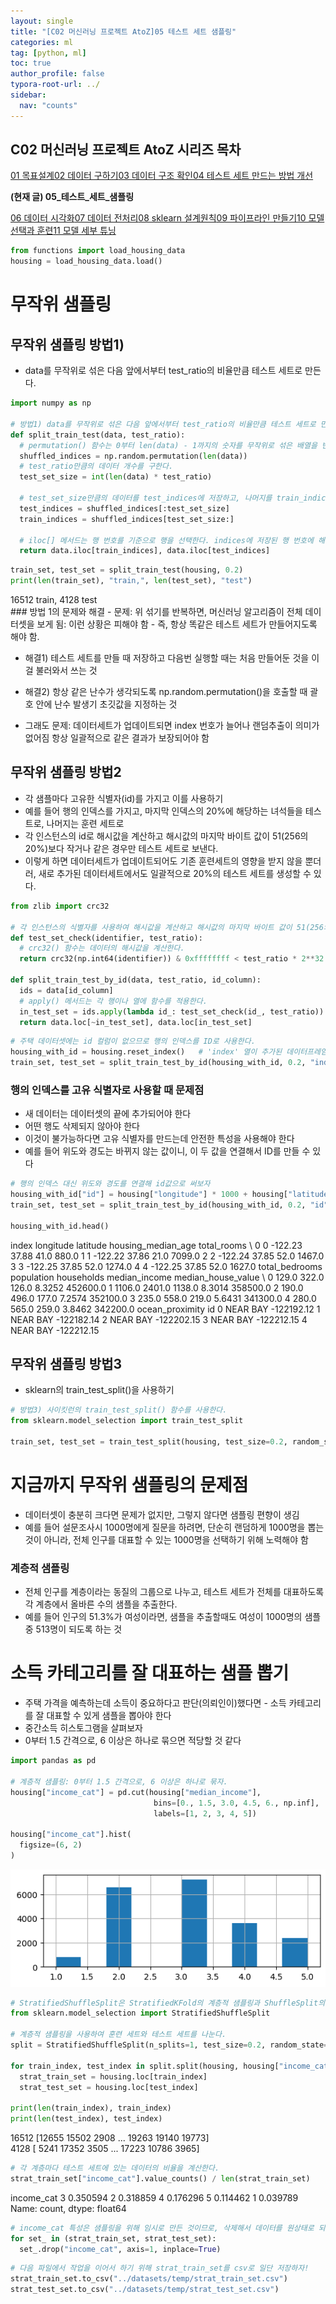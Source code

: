 ```yaml
---
layout: single
title: "[C02 머신러닝 프로젝트 AtoZ]05 테스트 세트 샘플링"
categories: ml
tag: [python, ml]
toc: true
author_profile: false
typora-root-url: ../
sidebar:
  nav: "counts"
---
```


 
<div class="cods"><h2>C02 머신러닝 프로젝트 AtoZ 시리즈 목차</h2><a href="/ml/C02_머신러닝_프로젝트_AtoZ~01_목표설계/">01 목표설계</a><a href="/ml/C02_머신러닝_프로젝트_AtoZ~02_데이터_구하기/">02 데이터 구하기</a><a href="/ml/C02_머신러닝_프로젝트_AtoZ~03_데이터_구조_확인/">03 데이터 구조 확인</a><a href="/ml/C02_머신러닝_프로젝트_AtoZ~04_테스트_세트_만드는_방법_개선/">04 테스트 세트 만드는 방법 개선</a><p><b>(현재 글) 05_테스트_세트_샘플링</b></p><a href="/ml/C02_머신러닝_프로젝트_AtoZ~06_데이터_시각화/">06 데이터 시각화</a><a href="/ml/C02_머신러닝_프로젝트_AtoZ~07_데이터_전처리/">07 데이터 전처리</a><a href="/ml/C02_머신러닝_프로젝트_AtoZ~08_sklearn_설계원칙/">08 sklearn 설계원칙</a><a href="/ml/C02_머신러닝_프로젝트_AtoZ~09_파이프라인_만들기/">09 파이프라인 만들기</a><a href="/ml/C02_머신러닝_프로젝트_AtoZ~10_모델_선택과_훈련/">10 모델 선택과 훈련</a><a href="/ml/C02_머신러닝_프로젝트_AtoZ~11_모델_세부_튜닝/">11 모델 세부 튜닝</a></div>


``` python
from functions import load_housing_data
housing = load_housing_data.load()
```
# 무작위 샘플링
 
## 무작위 샘플링 방법1) 
- data를 무작위로 섞은 다음 앞에서부터 test_ratio의 비율만큼 테스트 세트로 만든다.
 

``` python
import numpy as np

# 방법1) data를 무작위로 섞은 다음 앞에서부터 test_ratio의 비율만큼 테스트 세트로 만든다.
def split_train_test(data, test_ratio):
  # permutation() 함수는 0부터 len(data) - 1까지의 숫자를 무작위로 섞은 배열을 반환한다.
  shuffled_indices = np.random.permutation(len(data))
  # test_ratio만큼의 데이터 개수를 구한다.
  test_set_size = int(len(data) * test_ratio)

  # test_set_size만큼의 데이터를 test_indices에 저장하고, 나머지를 train_indices에 저장한다.
  test_indices = shuffled_indices[:test_set_size]
  train_indices = shuffled_indices[test_set_size:]

  # iloc[] 메서드는 행 번호를 기준으로 행을 선택한다. indices에 저장된 행 번호에 해당하는 데이터를 반환한다.
  return data.iloc[train_indices], data.iloc[test_indices]
```

``` python
train_set, test_set = split_train_test(housing, 0.2)
print(len(train_set), "train,", len(test_set), "test")
```

<div class="op_wrap"><op>16512 train, 4128 test
</op><br></div>
### 방법 1의 문제와 해결
- 문제: 위 섞기를 반복하면, 머신러닝 알고리즘이 전체 데이터셋을 보게 됨: 이런 상황은 피해야 함
- 즉, 항상 똑같은 테스트 세트가 만들어지도록 해야 함.

- 해결1) 테스트 세트를 만들 때 저장하고 다음번 실행할 때는 처음 만들어둔 것을 이걸 불러와서 쓰는 것
- 해결2) 항상 같은 난수가 생각되도록 np.random.permutation()을 호출할 때 괄호 안에 난수 발생기 초깃값을 지정하는 것

- 그래도 문제: 데이터세트가 업데이트되면 index 번호가 늘어나 랜덤추출이 의미가 없어짐 항상 일괄적으로 같은 결과가 보장되어야 함
 
## 무작위 샘플링 방법2
- 각 샘플마다 고유한 식별자(id)를 가지고 이를 사용하기
- 예를 들어 행의 인덱스를 가지고, 마지막 인덱스의 20%에 해당하는 녀석들을 테스트로, 나머지는 훈련 세트로
- 각 인스턴스의 id로 해시값을 계산하고 해시값의 마지막 바이트 값이 51(256의 20%)보다 작거나 같은 경우만 테스트 세트로 보낸다.
- 이렇게 하면 데이터세트가 업데이트되어도 기존 훈련세트의 영향을 받지 않을 뿐더러, 새로 추가된 데이터세트에서도 일괄적으로 20%의 테스트 세트를 생성할 수 있다.
 

``` python
from zlib import crc32

# 각 인스턴스의 식별자를 사용하여 해시값을 계산하고 해시값의 마지막 바이트 값이 51(256의 20%)보다 작거나 같은 경우만 테스트 세트로 보낸다.
def test_set_check(identifier, test_ratio):
  # crc32() 함수는 데이터의 해시값을 계산한다.
  return crc32(np.int64(identifier)) & 0xffffffff < test_ratio * 2**32

def split_train_test_by_id(data, test_ratio, id_column):
  ids = data[id_column]
  # apply() 메서드는 각 행이나 열에 함수를 적용한다.
  in_test_set = ids.apply(lambda id_: test_set_check(id_, test_ratio))
  return data.loc[~in_test_set], data.loc[in_test_set]
```

``` python
# 주택 데이터셋에는 id 컬럼이 없으므로 행의 인덱스를 ID로 사용한다.
housing_with_id = housing.reset_index()   # 'index' 열이 추가된 데이터프레임이 반환된다
train_set, test_set = split_train_test_by_id(housing_with_id, 0.2, "index")
```
### 행의 인덱스를 고유 식별자로 사용할 때 문제점
- 새 데이터는 데이터셋의 끝에 추가되어야 한다
- 어떤 행도 삭제되지 않아야 한다
- 이것이 불가능하다면 고유 식별자를 만드는데 안전한 특성을 사용해야 한다
- 예를 들어 위도와 경도는 바뀌지 않는 값이니, 이 두 값을 연결해서 ID를 만들 수 있다
 

``` python
# 행의 인덱스 대신 위도와 경도를 연결해 id값으로 써보자
housing_with_id["id"] = housing["longitude"] * 1000 + housing["latitude"]
train_set, test_set = split_train_test_by_id(housing_with_id, 0.2, "id")

housing_with_id.head()
```

<div class="op_wrap"><op>   index  longitude  latitude  housing_median_age  total_rooms  \
</op><op>0      0    -122.23     37.88                41.0        880.0   
</op><op>1      1    -122.22     37.86                21.0       7099.0   
</op><op>2      2    -122.24     37.85                52.0       1467.0   
</op><op>3      3    -122.25     37.85                52.0       1274.0   
</op><op>4      4    -122.25     37.85                52.0       1627.0   
</op><op>
</op><op>   total_bedrooms  population  households  median_income  median_house_value  \
</op><op>0           129.0       322.0       126.0         8.3252            452600.0   
</op><op>1          1106.0      2401.0      1138.0         8.3014            358500.0   
</op><op>2           190.0       496.0       177.0         7.2574            352100.0   
</op><op>3           235.0       558.0       219.0         5.6431            341300.0   
</op><op>4           280.0       565.0       259.0         3.8462            342200.0   
</op><op>
</op><op>  ocean_proximity         id  
</op><op>0        NEAR BAY -122192.12  
</op><op>1        NEAR BAY -122182.14  
</op><op>2        NEAR BAY -122202.15  
</op><op>3        NEAR BAY -122212.15  
</op><op>4        NEAR BAY -122212.15  </op></div>

## 무작위 샘플링 방법3
- sklearn의 train_test_split()을 사용하기
 

``` python
# 방법3) 사이킷런의 train_test_split() 함수를 사용한다.
from sklearn.model_selection import train_test_split

train_set, test_set = train_test_split(housing, test_size=0.2, random_state=42)
```
# 지금까지 무작위 샘플링의 문제점

- 데이터셋이 충분히 크다면 문제가 없지만, 그렇지 않다면 샘플링 편향이 생김
- 예를 들어 설문조사시 1000명에게 질문을 하려면, 단순히 랜덤하게 1000명을 뽑는것이 아니라, 전체 인구를 대표할 수 있는 1000명을 선택하기 위해 노력해야 함

### 계층적 샘플링
- 전체 인구를 계층이라는 동질의 그룹으로 나누고, 테스트 세트가 전체를 대표하도록 각 계층에서 올바른 수의 샘플을 추출한다.
- 예를 들어 인구의 51.3%가 여성이라면, 샘플을 추출할때도 여성이 1000명의 샘플 중 513명이 되도록 하는 것

# 소득 카테고리를 잘 대표하는 샘플 뽑기
- 주택 가격을 예측하는데 소득이 중요하다고 판단(의뢰인이)했다면 - 소득 카테고리를 잘 대표할 수 있게 샘플을 뽑아야 한다
- 중간소득 히스토그램을 살펴보자
- 0부터 1.5 간격으로, 6 이상은 하나로 묶으면 적당할 것 같다
 

``` python
import pandas as pd

# 계층적 샘플링: 0부터 1.5 간격으로, 6 이상은 하나로 묶자.
housing["income_cat"] = pd.cut(housing["median_income"],
                                bins=[0., 1.5, 3.0, 4.5, 6., np.inf],
                                labels=[1, 2, 3, 4, 5])

housing["income_cat"].hist(
  figsize=(6, 2)
)
```

<div class="op_wrap"><op><Axes: ></op></div>

![](/images/C02_머신러닝_프로젝트_AtoZ~05_테스트_세트_샘플링/15_1.png)

``` python
# StratifiedShuffleSplit은 StratifiedKFold의 계층적 샘플링과 ShuffleSplit의 무작위 샘플링을 합친 것이다.
from sklearn.model_selection import StratifiedShuffleSplit

# 계층적 샘플링을 사용하여 훈련 세트와 테스트 세트를 나눈다.
split = StratifiedShuffleSplit(n_splits=1, test_size=0.2, random_state=42)

for train_index, test_index in split.split(housing, housing["income_cat"]):
  strat_train_set = housing.loc[train_index]
  strat_test_set = housing.loc[test_index]

print(len(train_index), train_index)
print(len(test_index), test_index)
```

<div class="op_wrap"><op>16512 [12655 15502  2908 ... 19263 19140 19773]
</op><br><op>4128 [ 5241 17352  3505 ... 17223 10786  3965]
</op><br></div>

``` python
# 각 계층마다 테스트 세트에 있는 데이터의 비율을 계산한다.
strat_train_set["income_cat"].value_counts() / len(strat_train_set)
```

<div class="op_wrap"><op>income_cat
</op><op>3    0.350594
</op><op>2    0.318859
</op><op>4    0.176296
</op><op>5    0.114462
</op><op>1    0.039789
</op><op>Name: count, dtype: float64</op></div>


``` python
# income_cat 특성은 샘플링을 위해 임시로 만든 것이므로, 삭제해서 데이터를 원상태로 되돌리겠음
for set_ in (strat_train_set, strat_test_set):
  set_.drop("income_cat", axis=1, inplace=True)
```

``` python
# 다음 파일에서 작업을 이어서 하기 위해 strat_train_set를 csv로 일단 저장하자!
strat_train_set.to_csv("../datasets/temp/strat_train_set.csv")
strat_test_set.to_csv("../datasets/temp/strat_test_set.csv")
```
